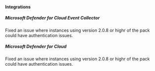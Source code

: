 
#### Integrations

##### Microsoft Defender for Cloud Event Collector

Fixed an issue where instances using version 2.0.8 or highr of the pack could have authentication issues.

##### Microsoft Defender for Cloud

Fixed an issue where instances using version 2.0.8 or highr of the pack could have authentication issues.
